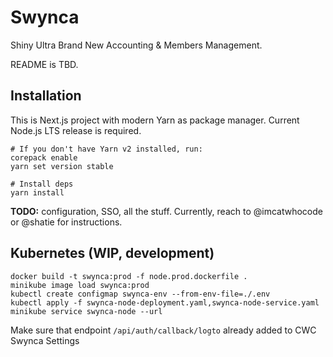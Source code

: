 # Swynca

Shiny Ultra Brand New Accounting & Members Management.

README is TBD.

## Installation

This is Next.js project with modern Yarn as package manager.
Current Node.js LTS release is required.

```shell
# If you don't have Yarn v2 installed, run:
corepack enable
yarn set version stable

# Install deps
yarn install
```

**TODO:** configuration, SSO, all the stuff. Currently, reach to @imcatwhocode or @shatie for instructions.

## Kubernetes (WIP, development)

```shell
docker build -t swynca:prod -f node.prod.dockerfile .
minikube image load swynca:prod
kubectl create configmap swynca-env --from-env-file=./.env
kubectl apply -f swynca-node-deployment.yaml,swynca-node-service.yaml
minikube service swynca-node --url
```

Make sure that endpoint ```/api/auth/callback/logto``` already added to CWC Swynca Settings 
